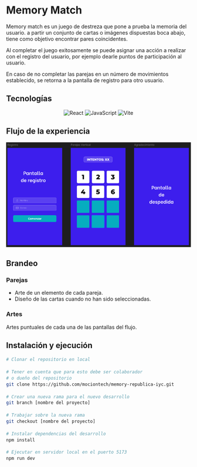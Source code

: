 # Memory Match

Memory match es un juego de destreza que pone a prueba la memoria del usuario. a partir un conjunto de cartas o imágenes dispuestas boca abajo, tiene como objetivo encontrar pares coincidentes.

Al completar el juego exitosamente se puede asignar una acción a realizar con el registro del usuario, por ejemplo dearle puntos de participación al usuario.

En caso de no completar las parejas en un número de movimientos establecido, se retorna a la pantalla de registro para otro usuario.

## Tecnologías

<p align='center'>
<img alt="React" src="https://img.shields.io/badge/-React-45b8d8?style=flat-square&logo=react&logoColor=white" />
<img alt="JavaScript" src="https://img.shields.io/badge/-JavaScript-F7DF1E?style=flat-square&logo=javascript&logoColor=black" />
<img alt="Vite" src="https://img.shields.io/badge/-Vite-646CFF?style=flat-square&logo=vite&logoColor=white" />
</p>

## Flujo de la experiencia

![Flujo de la experiencia](/public/flujoexp.png)

## Brandeo

### Parejas

* Arte de un elemento de cada pareja.
* Diseño de las cartas cuando no han sido seleccionadas.
### Artes

Artes puntuales de cada una de las pantallas del flujo.

## Instalación y ejecución

```bash
# Clonar el repositorio en local

# Tener en cuenta que para esto debe ser colaborador
# o dueño del repositorio
git clone https://github.com/mociontech/memory-republica-iyc.git

# Crear una nueva rama para el nuevo desarrollo
git branch [nombre del proyecto]

# Trabajar sobre la nueva rama
git checkout [nombre del proyecto]

# Instalar dependencias del desarrollo
npm install

# Ejecutar en servidor local en el puerto 5173
npm run dev
```
